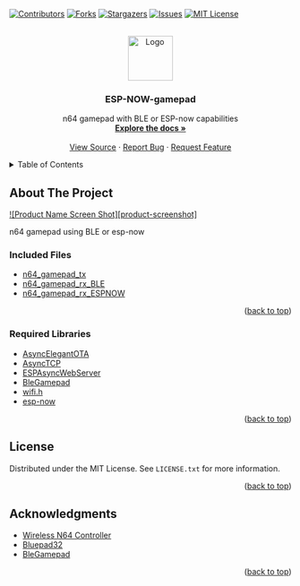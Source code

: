 <div id="top"></div>
<!--
*** Thanks for checking out the Best-README-Template. If you have a suggestion
*** that would make this better, please fork the repo and create a pull request
*** or simply open an issue with the tag "enhancement".
*** Don't forget to give the project a star!
*** Thanks again! Now go create something AMAZING! :D
-->



<!-- PROJECT SHIELDS -->
<!--
*** I'm using markdown "reference style" links for readability.
*** Reference links are enclosed in brackets [ ] instead of parentheses ( ).
*** See the bottom of this document for the declaration of the reference variables
*** for contributors-url, forks-url, etc. This is an optional, concise syntax you may use.
*** https://www.markdownguide.org/basic-syntax/#reference-style-links
-->
[![Contributors][contributors-shield]][contributors-url]
[![Forks][forks-shield]][forks-url]
[![Stargazers][stars-shield]][stars-url]
[![Issues][issues-shield]][issues-url]
[![MIT License][license-shield]][license-url]



<!-- PROJECT LOGO -->
<br />
<div align="center">
  <a href="https://github.com/rhovious/ESP-NOW-gamepad">
    <img src="images/logo.png" alt="Logo" width="80" height="80">
  </a>

<h3 align="center">ESP-NOW-gamepad</h3>

  <p align="center">
    n64 gamepad with BLE or ESP-now capabilities
    <br />
    <a href="https://github.com/rhovious/ESP-NOW-gamepad"><strong>Explore the docs »</strong></a>
    <br />
    <br />
    <a href="https://github.com/rhovious/ESP-NOW-gamepad">View Source</a>
    ·
    <a href="https://github.com/rhovious/ESP-NOW-gamepad/issues">Report Bug</a>
    ·
    <a href="https://github.com/rhovious/ESP-NOW-gamepad/issues">Request Feature</a>
  </p>
</div>



<!-- TABLE OF CONTENTS -->
<details>
  <summary>Table of Contents</summary>
  <ol>
    <li>
      <a href="#about-the-project">About The Project</a>
      <ul>
        <li><a href="#built-with">Built With</a></li>
      </ul>
    </li>
    <li>
      <a href="#getting-started">Getting Started</a>
      <ul>
        <li><a href="#prerequisites">Prerequisites</a></li>
        <li><a href="#installation">Installation</a></li>
      </ul>
    </li>
    <li><a href="#usage">Usage</a></li>
    <li><a href="#roadmap">Roadmap</a></li>
    <li><a href="#contributing">Contributing</a></li>
    <li><a href="#license">License</a></li>
    <li><a href="#contact">Contact</a></li>
    <li><a href="#acknowledgments">Acknowledgments</a></li>
  </ol>
</details>



<!-- ABOUT THE PROJECT -->
## About The Project

[![Product Name Screen Shot][product-screenshot]](https://example.com)

n64 gamepad using BLE or esp-now

### Included Files
* [n64_gamepad_tx](https://laravel.com)
* [n64_gamepad_rx_BLE](https://laravel.com)
* [n64_gamepad_rx_ESPNOW](https://laravel.com)

<p align="right">(<a href="#top">back to top</a>)</p>



### Required Libraries


* [AsyncElegantOTA](https://github.com/ayushsharma82/AsyncElegantOTA)
* [AsyncTCP](https://github.com/me-no-dev/AsyncTCP)
* [ESPAsyncWebServer](https://github.com/me-no-dev/ESPAsyncWebServer)
* [BleGamepad](https://github.com/lemmingDev/ESP32-BLE-Gamepad)
* [wifi.h](https://docs.espressif.com)
* [esp-now](https://docs.espressif.com/projects/esp-idf/en/latest/esp32/api-reference/network/esp_now.html)



<p align="right">(<a href="#top">back to top</a>)</p>



<!-- GETTING STARTED 
## Getting Started

This is an example of how you may give instructions on setting up your project locally.
To get a local copy up and running follow these simple example steps.


<!-- LICENSE -->
## License

Distributed under the MIT License. See `LICENSE.txt` for more information.

<p align="right">(<a href="#top">back to top</a>)</p>


<!-- ACKNOWLEDGMENTS -->
## Acknowledgments

* [Wireless N64 Controller](https://github.com/sfraint/wireless-n64-controller)
* [Bluepad32](https://github.com/ricardoquesada/bluepad32)
* [BleGamepad](https://github.com/lemmingDev/ESP32-BLE-Gamepad)


<p align="right">(<a href="#top">back to top</a>)</p>



<!-- MARKDOWN LINKS & IMAGES -->
<!-- https://www.markdownguide.org/basic-syntax/#reference-style-links -->
[contributors-shield]: https://img.shields.io/github/contributors/rhovious/ESP-NOW-gamepad.svg?style=for-the-badge
[contributors-url]: https://github.com/rhovious/ESP-NOW-gamepad/graphs/contributors
[forks-shield]: https://img.shields.io/github/forks/rhovious/ESP-NOW-gamepad.svg?style=for-the-badge
[forks-url]: https://github.com/rhovious/ESP-NOW-gamepad/network/members
[stars-shield]: https://img.shields.io/github/stars/rhovious/ESP-NOW-gamepad.svg?style=for-the-badge
[stars-url]: https://github.com/rhovious/ESP-NOW-gamepad/stargazers
[issues-shield]: https://img.shields.io/github/issues/rhovious/ESP-NOW-gamepad.svg?style=for-the-badge
[issues-url]: https://github.com/rhovious/ESP-NOW-gamepad/issues
[license-shield]: https://img.shields.io/github/license/rhovious/ESP-NOW-gamepad.svg?style=for-the-badge
[license-url]: https://github.com/rhovious/ESP-NOW-gamepad/blob/master/LICENSE.txt

